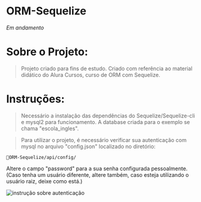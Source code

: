 # ORM-Sequelize

*Em andamento*

# Sobre o Projeto:

> Projeto criado para fins de estudo.
> Criado com referência ao material didático do Alura Cursos, curso de ORM com Sequelize.

# Instruções:

>Necessário a instalação das dependências do Sequelize/Sequelize-cli e mysql2 para funcionamento. A database criada para o exemplo se chama "escola_ingles".

>Para utilizar o projeto, é necessário verificar sua autenticação com mysql no arquivo "config.json" localizado no diretório:

``` 📁ORM-Sequelize/api/config/ ```

Altere o campo "password" para a sua senha configurada pessoalmente. (Caso tenha um usuário diferente, altere também, caso esteja utilizando o usuário raiz, deixe como está.)

![instrução sobre autenticação](https://user-images.githubusercontent.com/113362701/225361080-c16d1bd8-7209-49ad-990e-9e962a576d0d.png)
